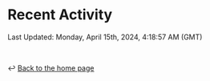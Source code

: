 # Recent Activity

<!--RECENT_ACTIVITY:start-->
<!--RECENT_ACTIVITY:end-->

<!--RECENT_ACTIVITY:last_update-->
Last Updated: Monday, April 15th, 2024, 4:18:57 AM (GMT)
<!--RECENT_ACTIVITY:last_update_end-->

<br>

↩️ [Back to the home page](/README.md)
